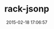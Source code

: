 ---
layout: post
title:  "rack-jsonp"
repo:   "crohr/rack-jsonp"
date:   2015-02-18 17:06:57
gemurl: http://github.com/crohr/rack-jsonp
---